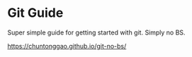 # Git Guide

Super simple guide for getting started with git. Simply no BS.

https://chuntonggao.github.io/git-no-bs/